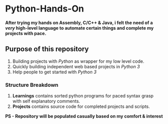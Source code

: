 # Python-Hands-On

**After trying my hands on Assembly, C/C++ & Java, i felt the need of a _very_ high-level language to automate certain things and  complete my projects with pace.**

## Purpose of this repository
1. Building projects with *Python* as wrapper for my low level code.
2. Quickly building independent web based projects in *Python 3* 
3. Help people to get started with *Python 3*

### Structure Breakdown
1. **Learnings** contains sorted python programs for paced syntax grasp with self explanatory comments.
2. **Projects** contains source code for completed projects and scripts.

**PS - Repository will be populated casually based on my comfort & interest**